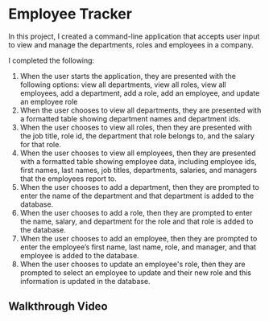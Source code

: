 # Employee Tracker

In this project, I created a command-line application that accepts user input to view and manage the departments, roles and employees in a company.

I completed the following:

1. When the user starts the application, they are presented with the following options: view all departments, view all roles, view all employees, add a department, add a role, add an employee, and update an employee role
2. When the user chooses to view all departments, they are presented with a formatted table showing department names and department ids.
3. When the user chooses to view all roles, then they are presented with the job title, role id, the department that role belongs to, and the salary for that role.
4. When the user chooses to view all employees, then they are presented with a formatted table showing employee data, including employee ids, first names, last names, job titles, departments, salaries, and managers that the employees report to.
5. When the user chooses to add a department, then they are prompted to enter the name of the department and that department is added to the database.
6. When the user chooses to add a role, then they are prompted to enter the name, salary, and department for the role and that role is added to the database.
7. When the user chooses to add an employee, then they are prompted to enter the employee’s first name, last name, role, and manager, and that employee is added to the database.
8. When the user chooses to update an employee's role, then they are prompted to select an employee to update and their new role and this information is updated in the database.

## Walkthrough Video

[]()
